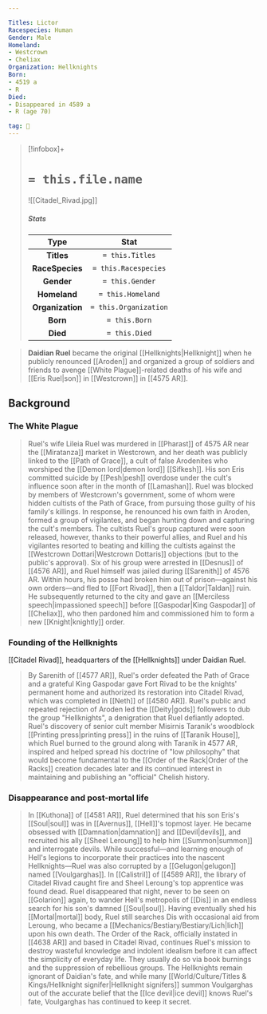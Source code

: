 ```yaml
---

Titles: Lictor
Racespecies: Human
Gender: Male
Homeland:
- Westcrown
- Cheliax
Organization: Hellknights
Born:
- 4519 a
- R
Died:
- Disappeared in 4589 a
- R (age 70)

tag: 👤️
---
```


> [!infobox]+
> #  `= this.file.name`
> ![[Citadel_Rivad.jpg]]
> ##### Stats
> Type | Stat |
> :---: |:---:|
> **Titles** | `= this.Titles` |
> **RaceSpecies** | `= this.Racespecies` |
> **Gender** | `= this.Gender` |
> **Homeland** | `= this.Homeland` |
> **Organization** | `= this.Organization` |
> **Born** | `= this.Born` |
> **Died** | `= this.Died` |



> **Daidian Ruel** became the original [[Hellknights|Hellknight]] when he publicly renounced [[Aroden]] and organized a group of soldiers and friends to avenge [[White Plague]]-related deaths of his wife and [[Eris Ruel|son]] in [[Westcrown]] in [[4575 AR]].



## Background


### The White Plague

> Ruel's wife Lileia Ruel was murdered in [[Pharast]] of 4575 AR near the [[Miratanza]] market in Westcrown, and her death was publicly linked to the [[Path of Grace]], a cult of false Arodenites who worshiped the [[Demon lord|demon lord]] [[Sifkesh]]. His son Eris committed suicide by [[Pesh|pesh]] overdose under the cult's influence soon after in the month of [[Lamashan]].
> Ruel was blocked by members of Westcrown's government, some of whom were hidden cultists of the Path of Grace, from pursuing those guilty of his family's killings. In response, he renounced his own faith in Aroden, formed a group of vigilantes, and began hunting down and capturing the cult's members.
> The cultists Ruel's group captured were soon released, however, thanks to their powerful allies, and Ruel and his vigilantes resorted to beating and killing the cultists against the [[Westcrown Dottari|Westcrown Dottaris]] objections (but to the public's approval). Six of his group were arrested in [[Desnus]] of [[4576 AR]], and Ruel himself was jailed during [[Sarenith]] of 4576 AR.
> Within hours, his posse had broken him out of prison—against his own orders—and fled to [[Fort Rivad]], then a [[Taldor|Taldan]] ruin. He subsequently returned to the city and gave an [[Merciless speech|impassioned speech]] before [[Gaspodar|King Gaspodar]] of [[Cheliax]], who then pardoned him and commissioned him to form a new [[Knight|knightly]] order.


### Founding of the Hellknights

 
 [[Citadel Rivad]], headquarters of the [[Hellknights]] under Daidian Ruel.
> By Sarenith of [[4577 AR]], Ruel's order defeated the Path of Grace and a grateful King Gaspodar gave Fort Rivad to be the knights' permanent home and authorized its restoration into Citadel Rivad, which was completed in [[Neth]] of [[4580 AR]]. Ruel's public and repeated rejection of Aroden led the [[Deity|gods]] followers to dub the group "Hellknights", a denigration that Ruel defiantly adopted.
> Ruel's discovery of senior cult member Misirnis Taranik's woodblock [[Printing press|printing press]] in the ruins of [[Taranik House]], which Ruel burned to the ground along with Taranik in 4577 AR, inspired and helped spread his doctrine of "low philosophy" that would become fundamental to the [[Order of the Rack|Order of the Racks]] creation decades later and its continued interest in maintaining and publishing an "official" Chelish history.


### Disappearance and post-mortal life

> In [[Kuthona]] of [[4581 AR]], Ruel determined that his son Eris's [[Soul|soul]] was in [[Avernus]], [[Hell]]'s topmost layer. He became obsessed with [[Damnation|damnation]] and [[Devil|devils]], and recruited his ally [[Sheel Leroung]] to help him [[Summon|summon]] and interrogate devils. While successful—and learning enough of Hell's legions to incorporate their practices into the nascent Hellknights—Ruel was also corrupted by a [[Gelugon|gelugon]] named [[Voulgarghas]].
> In [[Calistril]] of [[4589 AR]], the library of Citadel Rivad caught fire and Sheel Leroung's top apprentice was found dead. Ruel disappeared that night, never to be seen on [[Golarion]] again, to wander Hell's metropolis of [[Dis]] in an endless search for his son's damned [[Soul|soul]]. Having eventually shed his [[Mortal|mortal]] body, Ruel still searches Dis with occasional aid from Leroung, who became a [[Mechanics/Bestiary/Bestiary/Lich|lich]] upon his own death.
> The Order of the Rack, officially instated in [[4638 AR]] and based in Citadel Rivad, continues Ruel's mission to destroy wasteful knowledge and indolent idealism before it can affect the simplicity of everyday life. They usually do so via book burnings and the suppression of rebellious groups.
> The Hellknights remain ignorant of Daidian's fate, and while many [[World/Culture/Titles & Kings/Hellknight signifer|Hellknight signifers]] summon Voulgarghas out of the accurate belief that the [[Ice devil|ice devil]] knows Ruel's fate, Voulgarghas has continued to keep it secret.







